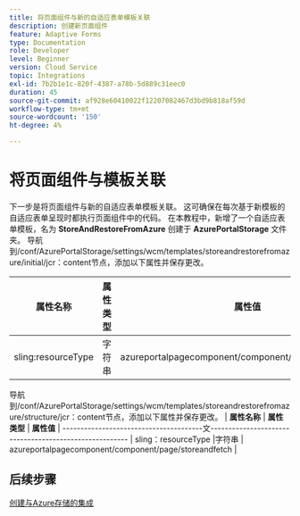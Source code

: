 ```yaml
---
title: 将页面组件与新的自适应表单模板关联
description: 创建新页面组件
feature: Adaptive Forms
type: Documentation
role: Developer
level: Beginner
version: Cloud Service
topic: Integrations
exl-id: 7b2b1e1c-820f-4387-a78b-5d889c31eec0
duration: 45
source-git-commit: af928e60410022f12207082467d3bd9b818af59d
workflow-type: tm+mt
source-wordcount: '150'
ht-degree: 4%

---
```


# 将页面组件与模板关联

下一步是将页面组件与新的自适应表单模板关联。 这可确保在每次基于新模板的自适应表单呈现时都执行页面组件中的代码。 在本教程中，新增了一个自适应表单模板，名为 **StoreAndRestoreFromAzure** 创建于 **AzurePortalStorage** 文件夹。
导航到/conf/AzurePortalStorage/settings/wcm/templates/storeandrestorefromazure/initial/jcr：content节点，添加以下属性并保存更改。

| **属性名称** | **属性类型** | **属性值** |
|--------------------|-------------------|-------------------------------------------------------|
| sling:resourceType | 字符串 | azureportalpagecomponent/component/page/storeandfetch |

导航到/conf/AzurePortalStorage/settings/wcm/templates/storeandrestorefromazure/structure/jcr：content节点，添加以下属性并保存更改。
| **属性名称**  | **属性类型** | **属性值**                                    | ---------------------------------------文------------------------------------------------------- | sling：resourceType |字符串 | azureportalpagecomponent/component/page/storeandfetch |


## 后续步骤

[创建与Azure存储的集成](./create-fdm.md)
